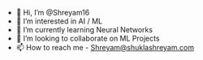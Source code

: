 - 👋 Hi, I’m @Shreyam16
- 👀 I’m interested in AI / ML 
- 🌱 I’m currently learning Neural Networks
- 💞️ I’m looking to collaborate on ML Projects
- 📫 How to reach me - Shreyam@shuklashreyam.com

<!---
Shreyam16/Shreyam16 is a ✨ special ✨ repository because its `README.md` (this file) appears on your GitHub profile.
You can click the Preview link to take a look at your changes.
--->
